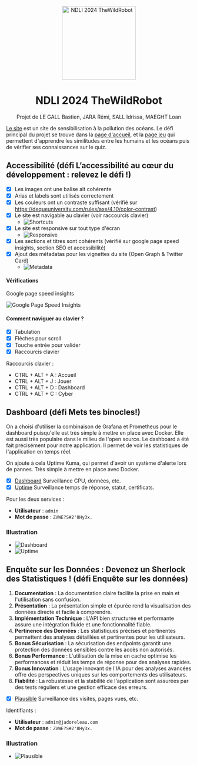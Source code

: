 <div align="center">
  <img width=200 alt="NDLI 2024 TheWildRobot" src="./src/assets/logo.png">

  # NDLI 2024 TheWildRobot

  Projet de  LE GALL Bastien, JARA Rémi, SALL Idrissa, MAEGHT Loan

</div>


[Le site](https://jadoreleau.com/) est un site de sensibilisation à la pollution des océans.
Le défi principal du projet se trouve dans la [page d'accueil](https://jadoreleau.com/index.html), et la [page jeu](https://jadoreleau.com/jouer.html) qui permettent d'apprendre les similitudes entre les humains et les océans puis de vérifier ses connaissances sur le quiz.

## Accessibilité (défi L’accessibilité au cœur du développement : relevez le défi !)

-   [x] Les images ont une balise alt cohérente
-   [x] Arias et labels sont utilisés correctement
-   [x] Les couleurs ont un contraste suffisant (vérifié sur https://dequeuniversity.com/rules/axe/4.10/color-contrast)
-   [x] Le site est navigable au clavier (voir raccourcis clavier)
    -   ![Shortcuts](./shortcuts.png)
-   [x] Le site est responsive sur tout type d'écran
    -   ![Responsive](./responsive.png)
-   [x] Les sections et titres sont cohérents (vérifié sur google page speed insights, section SEO et accessibilité)
-   [x] Ajout des métadatas pour les vignettes du site (Open Graph & Twitter Card)
    -   ![Metadata](./metadata.png)

#### Vérifications

Google page speed insights

![Google Page Speed Insights](./google-insight.png)

#### Comment naviguer au clavier ?

-   [x] Tabulation
-   [x] Flèches pour scroll
-   [x] Touche entrée pour valider
-   [x] Raccourcis clavier

Raccourcis clavier :

-   CTRL + ALT + A : Accueil
-   CTRL + ALT + J : Jouer
-   CTRL + ALT + D : Dashboard
-   CTRL + ALT + C : Cyber

## Dashboard (défi Mets tes binocles!)

On a choisi d'utiliser la combinaison de Grafana et Prometheus pour le dashboard puisqu'elle est très simple à mettre en place avec Docker. Elle est aussi très populaire dans le milieu de l'open source.
Le dashboard a été fait précisément pour notre application. Il permet de voir les statistiques de l'application en temps réel.

On ajoute à cela Uptime Kuma, qui permet d'avoir un système d'alerte lors de pannes. Très simple à mettre en place avec Docker.

-   [x] [Dashboard](https://dash.jadoreleau.com/d/ce6270f3b0xdsf/main-dash?orgId=1&from=now-15m) Surveillance CPU, données, etc.
-   [x] [Uptime](https://uptime.jadoreleau.com/dashboard/1) Surveillance temps de réponse, statut, certificats.

Pour les deux services :

-   **Utilisateur** : `admin`
-   **Mot de passe** : `ZVWE?S#2'8Hy3x.`

### Illustration

-   ![Dashboard](./dashboard.png)
-   ![Uptime](./uptime.png)

## Enquête sur les Données : Devenez un Sherlock des Statistiques ! (défi Enquête sur les données)

1. **Documentation** : La documentation claire facilite la prise en main et l'utilisation sans confusion.
2. **Présentation** : La présentation simple et épurée rend la visualisation des données directe et facile à comprendre.
3. **Implémentation Technique** : L'API bien structurée et performante assure une intégration fluide et une fonctionnalité fiable.
4. **Pertinence des Données** : Les statistiques précises et pertinentes permettent des analyses détaillées et pertinentes pour les utilisateurs.
5. **Bonus Sécurisation** : La sécurisation des endpoints garantit une protection des données sensibles contre les accès non autorisés.
6. **Bonus Performance** : L'utilisation de la mise en cache optimise les performances et réduit les temps de réponse pour des analyses rapides.
7. **Bonus Innovation** : L'usage innovant de l'IA pour des analyses avancées offre des perspectives uniques sur les comportements des utilisateurs.
8. **Fiabilité** : La robustesse et la stabilité de l'application sont assurées par des tests réguliers et une gestion efficace des erreurs.

-   [x] [Plausible](https://plausible.jadoreleau.com) Surveillance des visites, pages vues, etc.

Identifiants :

-   **Utilisateur** : `admin@jadoreleau.com`
-   **Mot de passe** : `ZVWE?S#2'8Hy3x.`

### Illustration

-   ![Plausible](./analytics.png)
